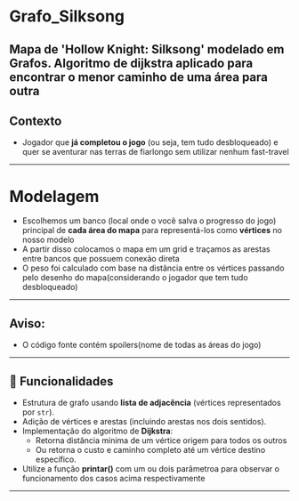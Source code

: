 # Grafo_Silksong
Mapa de 'Hollow Knight: Silksong' modelado em Grafos.
Algoritmo de dijkstra aplicado para encontrar o menor caminho de uma área para outra
---
## Contexto
- Jogador que **já completou o jogo** (ou seja, tem tudo desbloqueado) e quer se aventurar nas terras de fiarlongo sem utilizar nenhum fast-travel
---
# Modelagem
- Escolhemos um banco (local onde o você salva o progresso do jogo) principal de **cada área do mapa** para representá-los como **vértices** no nosso modelo
- A partir disso colocamos o mapa em um grid e traçamos as arestas entre bancos que possuem conexão direta
- O peso foi calculado com base na distância entre os vértices passando pelo desenho do mapa(considerando o jogador que tem tudo desbloqueado)
---
## Aviso: 
- O código fonte contém spoilers(nome de todas as áreas do jogo) 
---

## 🚀 Funcionalidades

- Estrutura de grafo usando **lista de adjacência** (vértices representados por `str`).
- Adição de vértices e arestas (incluindo arestas nos dois sentidos).
- Implementação do algoritmo de **Dijkstra**:
  - Retorna distância mínima de um vértice origem para todos os outros
  - Ou retorna o custo e caminho completo até um vértice destino específico.
- Utilize a função **printar()** com um ou dois parâmetroa para observar o funcionamento dos casos acima respectivamente
--- 

